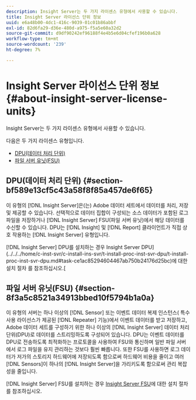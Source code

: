 ```yaml
---
description: Insight Server는 두 가지 라이센스 유형에서 사용할 수 있습니다.
title: Insight Server 라이선스 단위 정보
uuid: e6a48b00-4dc1-416c-9039-01c01b86abbf
exl-id: 82d6fa29-d36e-480d-a975-f5a5e60a32d2
source-git-commit: d9df90242ef96188f4e4b5e6d04cfef196b0a628
workflow-type: tm+mt
source-wordcount: '239'
ht-degree: 7%

---
```


# Insight Server 라이선스 단위 정보{#about-insight-server-license-units}

Insight Server는 두 가지 라이센스 유형에서 사용할 수 있습니다.

다음은 두 가지 라이센스 유형입니다.

* [DPU(데이터 처리 단위)](../../../home/c-inst-svr/c-install-ins-svr/c-abt-inst-svr-lic-units.md#section-bf589e13cf5c43a58f8f85a457de6f65)
* [파일 서버 유닛(FSU)](../../../home/c-inst-svr/c-install-ins-svr/c-abt-inst-svr-lic-units.md#section-8f3a5c8521a34913bbed10f5794b1a0a)

## DPU(데이터 처리 단위) {#section-bf589e13cf5c43a58f8f85a457de6f65}

이 유형의 [!DNL Insight Server]은(는) Adobe 데이터 세트에서 데이터를 처리, 저장 및 제공할 수 있습니다. 선택적으로 데이터 집합이 구성되는 소스 데이터가 포함된 로그 파일을 저장하거나 [!DNL Insight Server] FSU(파일 서버 유닛)에서 해당 데이터를 수신할 수 있습니다. DPU는 [!DNL Insight] 및 [!DNL Report] 클라이언트가 직접 상호 작용하는 [!DNL Insight Server] 유형입니다.

[!DNL Insight Server] DPU를 설치하는 경우 Insight Server DPU](../../../home/c-inst-svr/c-install-ins-svr/t-install-proc-inst-svr-dpu/t-install-proc-inst-svr-dpu.md#task-ce1ac85294604467ab750b24176d25bc)에 대한 설치 절차 를 참조하십시오.[

## 파일 서버 유닛(FSU) {#section-8f3a5c8521a34913bbed10f5794b1a0a}

이 유형의 서버는 하나 이상의 [!DNL Sensor] 또는 이벤트 데이터 복제 인스턴스( 특수 사용 라이선스가 제공된 [!DNL Repeater] 기능)에서 이벤트 데이터를 받고 저장하고, Adobe 데이터 세트를 구성하기 위한 하나 이상의 [!DNL Insight Server] 데이터 처리 단위(DPU)로 데이터를 스트리밍하도록 구성되어 있습니다. DPU는 이벤트 데이터를 DPU로 전송하도록 최적화하는 프로토콜을 사용하여 FSU와 통신하며 일반 파일 서버에서 로그 파일을 유지 관리하는 것보다 훨씬 빠릅니다. 또한 FSU를 사용하면 로그 데이터가 저가의 스토리지 하드웨어에 저장되도록 함으로써 하드웨어 비용을 줄이고 여러 [!DNL Sensors]이 하나의 [!DNL Insight Server]을 가리키도록 함으로써 관리 복잡성을 줄입니다.

[!DNL Insight Server] FSU를 설치하는 경우 [Insight Server FSU](../../../home/c-inst-svr/c-install-ins-svr/t-inst-proc-fsu.md#task-e4a4a791b6694119ba45b36f3e573016)에 대한 설치 절차 를 참조하십시오.
